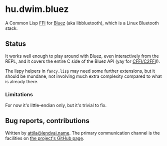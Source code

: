 # hu.dwim.bluez
A Common Lisp [FFI](https://en.wikipedia.org/wiki/Foreign_function_interface)
for [Bluez](http://www.bluez.org/) (aka libbluetooth), which is a Linux Bluetooth
stack.

## Status

It works well enough to play around with Bluez, even interactively from the REPL, and it covers the entire C side of the Bluez API (yay for [CFFI/C2FFI](https://github.com/cffi/cffi/tree/master/src/c2ffi)!).

The lispy helpers in `fancy.lisp` may need some further extensions, but it should be mundane, not involving much extra complexity compared to what is already there.

### Limitations

For now it's little-endian only, but it's trivial to fix.

## Bug reports, contributions
Written by [attila@lendvai.name](mailto:attila@lendvai.name). The primary
communication channel is the facilities on
[the project's GitHub page](https://github.com/attila-lendvai/hu.dwim.bluez).
